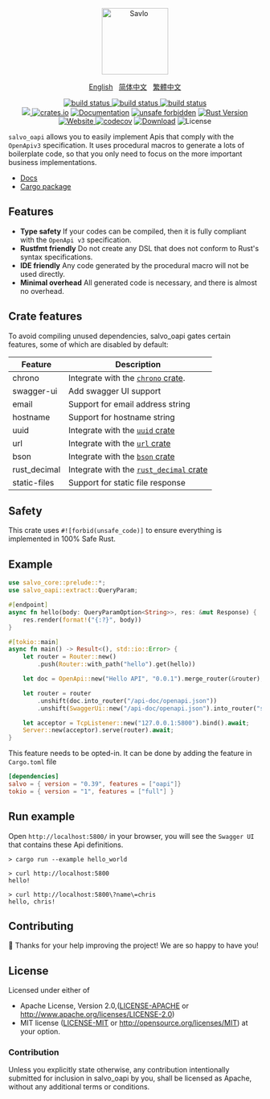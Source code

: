 <div align="center">
<p><img alt="Savlo" width="132" style="max-width:40%;min-width:60px;" src="https://salvo.rs/images/logo-text.svg" /></p>
<p>
    <a href="https://github.com/salvo-rs/salvo/blob/main/README.md">English</a>&nbsp;&nbsp;
    <a href="https://github.com/salvo-rs/salvo/blob/main/README.zh-hans.md">简体中文</a>&nbsp;&nbsp;
    <a href="https://github.com/salvo-rs/salvo/blob/main/README.zh-hant.md">繁體中文</a>
</p>
<p>
<a href="https://github.com/salvo-rs/salvo/actions">
    <img alt="build status" src="https://github.com/salvo-rs/salvo/workflows/ci-linux/badge.svg?branch=main&event=push" />
</a>
<a href="https://github.com/salvo-rs/salvo/actions">
    <img alt="build status" src="https://github.com/salvo-rs/salvo/workflows/ci-macos/badge.svg?branch=main&event=push" />
</a>
<a href="https://github.com/salvo-rs/salvo/actions">
    <img alt="build status" src="https://github.com/salvo-rs/salvo/workflows/ci-windows/badge.svg?branch=main&event=push" />
</a>
<br>
<a href="https://discord.gg/G8KfmS6ByH">
    <img src="https://img.shields.io/discord/1041442427006890014.svg?logo=discord">
</a>
<a href="https://crates.io/crates/salvo"><img alt="crates.io" src="https://img.shields.io/crates/v/salvo" /></a>
<a href="https://docs.rs/salvo"><img alt="Documentation" src="https://docs.rs/salvo/badge.svg" /></a>
<a href="https://github.com/rust-secure-code/safety-dance/"><img alt="unsafe forbidden" src="https://img.shields.io/badge/unsafe-forbidden-success.svg" /></a>
<a href="https://blog.rust-lang.org/2022/09/22/Rust-1.64.0.html"><img alt="Rust Version" src="https://img.shields.io/badge/rust-1.64%2B-blue" /></a>
<br>
<a href="https://salvo.rs">
    <img alt="Website" src="https://img.shields.io/badge/https-salvo.rs-%23f00" />
</a>
<a href="https://codecov.io/gh/salvo-rs/salvo"><img alt="codecov" src="https://codecov.io/gh/salvo-rs/salvo/branch/main/graph/badge.svg" /></a>
<a href="https://crates.io/crates/salvo"><img alt="Download" src="https://img.shields.io/crates/d/salvo.svg" /></a>
<img alt="License" src="https://img.shields.io/crates/l/salvo.svg" />
</p>
</div>

`salvo_oapi` allows you to easily implement Apis that comply with the `OpenApiv3` specification.
It uses procedural macros to generate a lots of boilerplate code, so that you only need to focus on the more 
important business implementations.

* [Docs](https://docs.rs/salvo_oapi)
* [Cargo package](https://crates.io/crates/salvo_oapi)

## Features

* **Type safety** If your codes can be compiled, then it is fully compliant with the `OpenApi v3` specification.
* **Rustfmt friendly** Do not create any DSL that does not conform to Rust's syntax specifications.
* **IDE friendly** Any code generated by the procedural macro will not be used directly.
* **Minimal overhead** All generated code is necessary, and there is almost no overhead.

## Crate features

To avoid compiling unused dependencies, salvo_oapi gates certain features, some of which are disabled by default:

| Feature      | Description                                                                      |
|--------------|----------------------------------------------------------------------------------|
| chrono       | Integrate with the [`chrono` crate](https://crates.io/crates/chrono).            |
| swagger-ui   | Add swagger UI support                                                           |
| email        | Support for email address string                                                 |
| hostname     | Support for hostname string                                                      |
| uuid         | Integrate with the [`uuid` crate](https://crates.io/crates/uuid)                 |
| url          | Integrate with the [`url` crate](https://crates.io/crates/url)                   |
| bson         | Integrate with the [`bson` crate](https://crates.io/crates/bson)                 |
| rust_decimal | Integrate with the [`rust_decimal` crate](https://crates.io/crates/rust_decimal) |
| static-files | Support for static file response                                                 |

## Safety

This crate uses `#![forbid(unsafe_code)]` to ensure everything is implemented in 100% Safe Rust.

## Example

```rust
use salvo_core::prelude::*;
use salvo_oapi::extract::QueryParam;

#[endpoint]
async fn hello(body: QueryParamOption<String>>, res: &mut Response) {
    res.render(format!("{:?}", body))
}

#[tokio::main]
async fn main() -> Result<(), std::io::Error> {
    let router = Router::new()
        .push(Router::with_path("hello").get(hello))

    let doc = OpenApi::new("Hello API", "0.0.1").merge_router(&router);

    let router = router
        .unshift(doc.into_router("/api-doc/openapi.json"))
        .unshift(SwaggerUi::new("/api-doc/openapi.json").into_router("swagger-ui"));

    let acceptor = TcpListener::new("127.0.0.1:5800").bind().await;
    Server::new(acceptor).serve(router).await;
}
```

This feature needs to be opted-in. It can be done by adding the feature in `Cargo.toml` file
```toml filename=Cargo.toml
[dependencies]
salvo = { version = "0.39", features = ["oapi"]}
tokio = { version = "1", features = ["full"] }
```

## Run example

Open `http://localhost:5800/` in your browser, you will see the `Swagger UI` that contains these Api definitions.

```shell
> cargo run --example hello_world

> curl http://localhost:5800
hello!

> curl http://localhost:5800\?name\=chris
hello, chris!        
```


## Contributing

:balloon: Thanks for your help improving the project! We are so happy to have you!


## License

Licensed under either of

* Apache License, Version 2.0,([LICENSE-APACHE](./LICENSE-APACHE) or http://www.apache.org/licenses/LICENSE-2.0)
* MIT license ([LICENSE-MIT](./LICENSE-MIT) or http://opensource.org/licenses/MIT)
  at your option.

### Contribution

Unless you explicitly state otherwise, any contribution intentionally submitted for inclusion in salvo_oapi by you, shall be licensed as Apache, without any additional terms or conditions.
